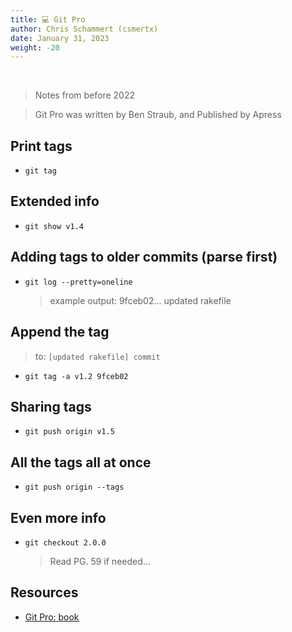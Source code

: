 ```yaml
---
title: 💻 Git Pro
author: Chris Schammert (csmertx)
date: January 31, 2023
weight: -20
---
```


<br />

> Notes from before 2022

> Git Pro was written by Ben Straub, and Published by Apress

## Print tags

- ```git tag```

## Extended info

- ```git show v1.4```

## Adding tags to older commits (parse first)

- ```git log --pretty=oneline```

    > example output: 9fceb02... updated rakefile

## Append the tag

> to: ```[updated rakefile] commit```

- ```git tag -a v1.2 9fceb02```

## Sharing tags

- ```git push origin v1.5```

## All the tags all at once

- ```git push origin --tags```

## Even more info

- ```git checkout 2.0.0```

    > Read PG. 59 if needed... 

## Resources

- [Git Pro: book](https://git-scm.com/book/en/v2)